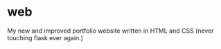 # web
My new and improved portfolio website written in HTML and CSS (never touching flask ever again.)
